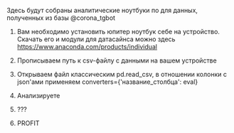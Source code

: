 Здесь будут собраны аналитические ноутбуки по для данных, полученных из базы @corona_tgbot

1) Вам необходимо установить юпитер ноутбук себе на устройство. Скачать его и модули для датасайнса можно здесь https://www.anaconda.com/products/individual

2) Прописываем путь к csv-файлу с данными на вашем устройстве
3) Открываем файл классическим pd.read_csv, в отношении колонки с json'ами применяем converters={'название_столбца': eval}
4) Анализируете
5) ???
6) PROFIT



